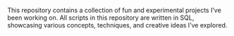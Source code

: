 This repository contains a collection of fun and experimental projects I’ve been working on. All scripts in this repository are written in SQL, showcasing various concepts, techniques, and creative ideas I’ve explored.

